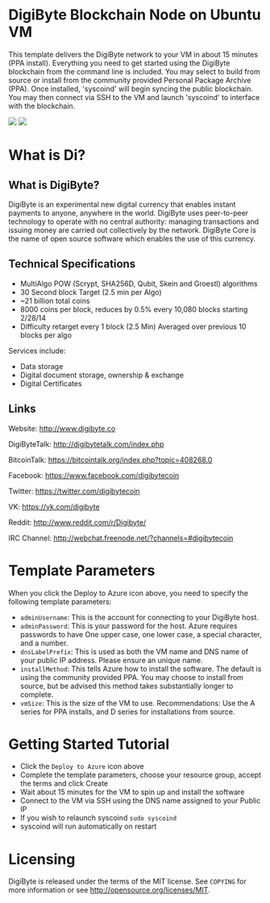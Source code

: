 # DigiByte Blockchain Node on Ubuntu VM

This template delivers the DigiByte network to your VM in about 15 minutes (PPA install).  Everything you need to get started using the DigiByte blockchain from the command line is included. 
You may select to build from source or install from the community provided Personal Package Archive (PPA).  Once installed, 'syscoind' will begin syncing the public blockchain. 
You may then connect via SSH to the VM and launch 'syscoind' to interface with the blockchain.

<a href="https://portal.azure.com/#create/Microsoft.Template/uri/https%3A%2F%2Fraw.githubusercontent.com%2FAzure%2Fazure-quickstart-templates%2Fmaster%2Fsyscoin-on-ubuntu%2Fazuredeploy.json" target="_blank"><img src="http://azuredeploy.net/deploybutton.png"/></a>
<a href="http://armviz.io/#/?load=https%3A%2F%2Fraw.githubusercontent.com%2FAzure%2Fazure-quickstart-templates%2Fmaster%2Fsyscoin-on-ubuntu%2Fazuredeploy.json" target="_blank"><img src="http://armviz.io/visualizebutton.png"/></a>

# What is Di?

What is DigiByte?
----------------

DigiByte is an experimental new digital currency that enables instant payments to anyone, anywhere in the world. DigiByte uses peer-to-peer technology to operate with no central authority: managing transactions and issuing money are carried out collectively by the network. DigiByte Core is the name of open source software which enables the use of this currency.


Technical Specifications
---------------------

 - MultiAlgo POW (Scrypt, SHA256D, Qubit, Skein and Groestl) algorithms
 - 30 Second block Target (2.5 min per Algo)
 - ~21 billion total coins
 - 8000 coins per block, reduces by 0.5% every 10,080 blocks starting 2/28/14
 - Difficulty retarget every 1 block (2.5 Min) Averaged over previous 10 blocks per algo

Services include:

- Data storage
- Digital document storage, ownership & exchange
- Digital Certificates

Links
------------------------
Website: http://www.digibyte.co

DigiByteTalk: http://digibytetalk.com/index.php

BitcoinTalk: https://bitcointalk.org/index.php?topic=408268.0

Facebook: https://www.facebook.com/digibytecoin

Twitter: https://twitter.com/digibytecoin

VK: https://vk.com/digibyte

Reddit: http://www.reddit.com/r/Digibyte/

IRC Channel: http://webchat.freenode.net/?channels=#digibytecoin


# Template Parameters

When you click the Deploy to Azure icon above, you need to specify the following template parameters:

* `adminUsername`: This is the account for connecting to your DigiByte host.
* `adminPassword`: This is your password for the host.  Azure requires passwords to have One upper case, one lower case, a special character, and a number.
* `dnsLabelPrefix`: This is used as both the VM name and DNS name of your public IP address.  Please ensure an unique name.
* `installMethod`: This tells Azure how to install the software.  The default is using the community provided PPA.  You may choose to install from source, but be advised this method takes substantially longer to complete.
* `vmSize`: This is the size of the VM to use.  Recommendations: Use the A series for PPA installs, and D series for installations from source.

# Getting Started Tutorial

* Click the `Deploy to Azure` icon above
* Complete the template parameters, choose your resource group, accept the terms and click Create
* Wait about 15 minutes for the VM to spin up and install the software
* Connect to the VM via SSH using the DNS name assigned to your Public IP
* If you wish to relaunch syscoind `sudo syscoind`
* syscoind will run automatically on restart

# Licensing

DigiByte is released under the terms of the MIT license. See `COPYING` for more information or see http://opensource.org/licenses/MIT.